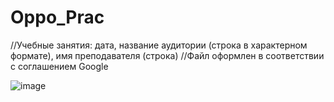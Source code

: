 # Oppo_Prac
//Учебные занятия: дата, название аудитории (строка в характерном формате), имя преподавателя (строка)
//Файл оформлен в соответствии с соглашением Google


![image](https://github.com/Undetaker45/Oppo_Prac/assets/129506171/91c0b558-913b-4aa5-8a85-9f7b124ec5aa)
